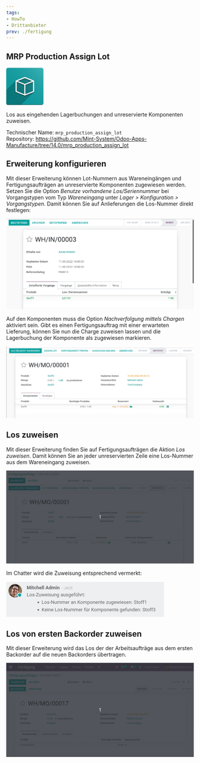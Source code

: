 ```yaml
---
tags:
- HowTo
- Drittanbieter
prev: ./fertigung
---
```

## MRP Production Assign Lot
![icon_oms_box](assets/icon_oms_box.png)

Los aus eingehenden Lagerbuchungen and unreservierte Komponenten zuweisen.

Technischer Name: `mrp_production_assign_lot`\
Repository: <https://github.com/Mint-System/Odoo-Apps-Manufacture/tree/14.0/mrp_production_assign_lot>

## Erweiterung konfigurieren

Mit dieser Erweiterung können Lot-Nummern aus Wareneingängen und Fertigungsaufträgen an unreservierte Komponenten zugewiesen werden. Setzen Sie die Option *Benutze vorhandene Los/Seriennummer* bei Vorgangstypen  vom Typ *Wareneingang* unter *Lager > Konfiguration > Vorgangstypen*. Damit können Sie auf Anlieferungen die Los-Nummer direkt festlegen:

![](assets/MRP%20Production%20Assign%20Lot%20Wareneingang.png)

Auf den Komponenten muss die Option *Nachverfolgung mittels Chargen* aktiviert sein. Gibt es einen Fertigungsauftrag mit einer erwarteten Lieferung, können Sie nun die Charge zuweisen lassen und die Lagerbuchung der Komponente als zugewiesen markieren.

![](assets/MRP%20Production%20Assign%20Lot%20Fertigungsauftrag.png)

## Los zuweisen

Mit dieser Erweiterung finden Sie auf Fertigungsaufträgen die Aktion *Los zuweisen*. Damit können Sie an jeder unreservierten Zeile eine Los-Nummer aus dem Wareneingang zuweisen.

![MRP Production Assign Lot](assets/MRP%20Production%20Assign%20Lot.gif)

Im Chatter wird die Zuweisung entsprechend vermerkt:

![](assets/MRP%20Production%20Assign%20Lot%20Chatter.png)

## Los von ersten Backorder zuweisen

Mit dieser Erweiterung wird das Los der der Arbeitsaufträge aus dem ersten Backorder auf die neuen Backorders übertragen.

![MRP Production Assign Lot Backorder](assets/MRP%20Production%20Assign%20Lot%20Backorder.gif)